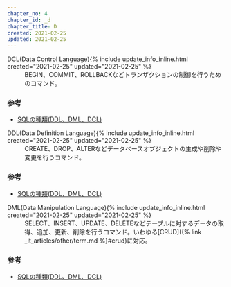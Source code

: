 ```yaml
---
chapter_no: 4
chapter_id: _d
chapter_title: D
created: 2021-02-25
updated: 2021-02-25
---
```

<dl>
  <dt><a name="dcl">DCL(Data Control Language)</a>{% include update_info_inline.html created="2021-02-25" updated="2021-02-25" %}</dt>
  <dd>BEGIN、COMMIT、ROLLBACKなどトランザクションの制御を行うためのコマンド。</dd>
</dl>

### 参考
- [SQLの種類(DDL、DML、DCL)](https://morizyun.github.io/database/sql-ddl-dml-dcl.html)


<dl>
  <dt><a name="ddl">DDL(Data Definition Language)</a>{% include update_info_inline.html created="2021-02-25" updated="2021-02-25" %}</dt>
  <dd>CREATE、DROP、ALTERなどデータベースオブジェクトの生成や削除や変更を行うコマンド。</dd>
</dl>

### 参考
- [SQLの種類(DDL、DML、DCL)](https://morizyun.github.io/database/sql-ddl-dml-dcl.html)


<dl>
  <dt><a name="dml">DML(Data Manipulation Language)</a>{% include update_info_inline.html created="2021-02-25" updated="2021-02-25" %}</dt>
  <dd markdown="span">SELECT、INSERT、UPDATE、DELETEなどテーブルに対するデータの取得、追加、更新、削除を行うコマンド。いわゆる[CRUD]({% link _it_articles/other/term.md %}#crud)に対応。</dd>
</dl>

### 参考
- [SQLの種類(DDL、DML、DCL)](https://morizyun.github.io/database/sql-ddl-dml-dcl.html)
